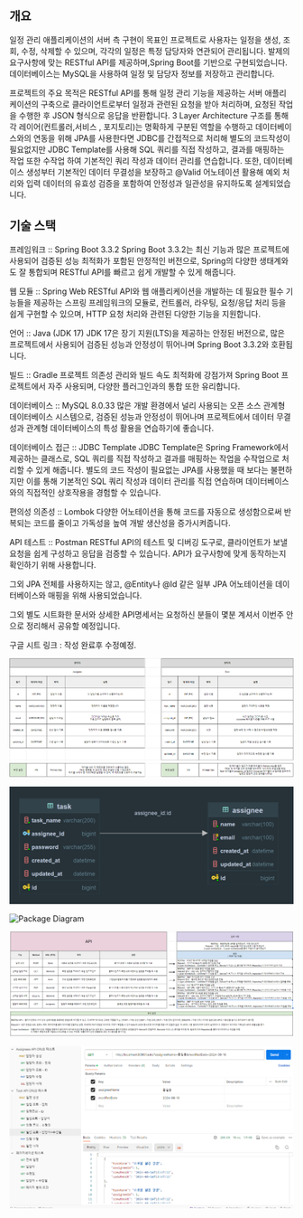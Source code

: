 개요
-
일정 관리 애플리케이션의 서버 측 구현이 목표인 프로젝트로
사용자는 일정을 생성, 조회, 수정, 삭제할 수 있으며, 각각의 일정은 특정 담당자와 연관되어 관리됩니다.
발제의 요구사항에 맞는 RESTful API를 제공하며,Spring Boot를 기반으로 구현되었습니다.
데이터베이스는 MySQL을 사용하여 일정 및 담당자 정보를 저장하고 관리합니다.

프로젝트의 주요 목적은
RESTful API를 통해 일정 관리 기능을 제공하는 서버 애플리케이션의 구축으로 클라이언트로부터 일정과 관련된 요청을 받아 처리하며,
요청된 작업을 수행한 후 JSON 형식으로 응답을 반환합니다.
3 Layer Architecture 구조를 통해 각 레이어(컨트롤러,서비스 , 포지토리)는 명확하게 구분된 역할을 수행하고
데이터베이스와의 연동을 위해 JPA를 사용한다면 JDBC를 간접적으로 처리해 별도의 코드작성이 필요없지만
JDBC Template를 사용해 SQL 쿼리를 직접 작성하고, 결과를 매핑하는 작업 또한 수작업 하여 기본적인 쿼리 작성과 데이터 관리를 연습합니다.
또한, 데이터베이스 생성부터 기본적인 데이터 무결성을 보장하고 @Valid 어노테이션 활용해 예외 처리와 입력 데이터의 유효성 검증을 포함하여 안정성과 일관성을 유지하도록 설계되었습니다.

기술 스택
-
프레임워크 :: Spring Boot 3.3.2
Spring Boot 3.3.2는 최신 기능과 많은 프로젝트에 사용되어 검증된 성능 최적화가 포함된 안정적인 버전으로, Spring의 다양한 생태계와도 잘 통합되며
RESTful API를 빠르고 쉽게 개발할 수 있게 해줍니다.

웹 모듈 :: Spring Web
RESTful API와 웹 애플리케이션을 개발하는 데 필요한 필수 기능들을 제공하는 스프링 프레임워크의 모듈로,
컨트롤러, 라우팅, 요청/응답 처리 등을 쉽게 구현할 수 있으며, HTTP 요청 처리와 관련된 다양한 기능을 지원합니다.

언어 :: Java (JDK 17)
JDK 17은 장기 지원(LTS)을 제공하는 안정된 버전으로, 많은 프로젝트에서 사용되어 검증된 성능과 안정성이 뛰어나며 Spring Boot 3.3.2와 호환됩니다.

빌드 :: Gradle
프로젝트 의존성 관리와 빌드 속도 최적화에 강점가져 Spring Boot 프로젝트에서 자주 사용되며, 다양한 플러그인과의 통합 또한 유리합니다.

데이터베이스 :: MySQL 8.0.33
많은 개발 환경에서 널리 사용되는 오픈 소스 관계형 데이터베이스 시스템으로,
검증된 성능과 안정성이 뛰어나며 프로젝트에서 데이터 무결성과 관계형 데이터베이스의 특성 활용을 연습하기에 좋습니다.

데이터베이스 접근 :: JDBC Template
JDBC Template은 Spring Framework에서 제공하는 클래스로, SQL 쿼리를 직접 작성하고 결과를 매핑하는 작업을 수작업으로 처리할 수 있게 해줍니다.
별도의 코드 작성이 필요없는 JPA를 사용했을 때 보다는 불편하지만 이를 통해 기본적인 SQL 쿼리 작성과 데이터 관리를 직접 연습하며 데이터베이스와의 직접적인 상호작용을 경험할 수 있습니다.

편의성 의존성 :: Lombok
다양한 어노테이션을 통해 코드를 자동으로 생성함으로써 반복되는 코드를 줄이고 가독성을 높여 개발 생산성을 증가시켜줍니다.

API 테스트 :: Postman
RESTful API의 테스트 및 디버깅 도구로, 클라이언트가 보낼 요청을 쉽게 구성하고 응답을 검증할 수 있습니다. API가 요구사항에 맞게 동작하는지 확인하기 위해 사용합니다.

그외 JPA 전체를 사용하지는 않고, @Entity나 @Id 같은 일부 JPA 어노테이션을 데이터베이스와 매핑을 위해 사용되었습니다. 

그외 별도 시트화한 문서와 상세한 API명세서는 요청하신 분들이 몇분 계셔서 이번주 안으로 정리해서 공유할 예정입니다.

구글 시트 링크 : 작성 완료후 수정예정.

![ERD Diagram1](StartERD.png)

![ERD Diagram2](LastERD.png)

![Package Diagram](https://github.com/user-attachments/assets/fa5bd292-3dad-45e4-8d66-f4fc35753de9)

![API](API.PNG)

![API2](API2.PNG)
